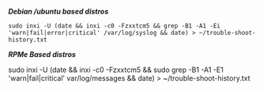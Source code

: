<b><i>Debian /ubuntu  based distros</b></i>

`sudo inxi -U
(date && inxi -c0 -Fzxxtcm5 && grep -B1 -A1 -Ei 'warn|fail|error|critical' /var/log/syslog && date) > ~/trouble-shoot-history.txt`


<b><i>RPMe Based distros</b></i>

sudo inxi -U
(date && inxi -c0 -Fzxxtcm5 && sudo grep -B1 -A1 -E1 'warn|fail|critical' var/log/messages && date) > ~/trouble-shoot-history.txt
